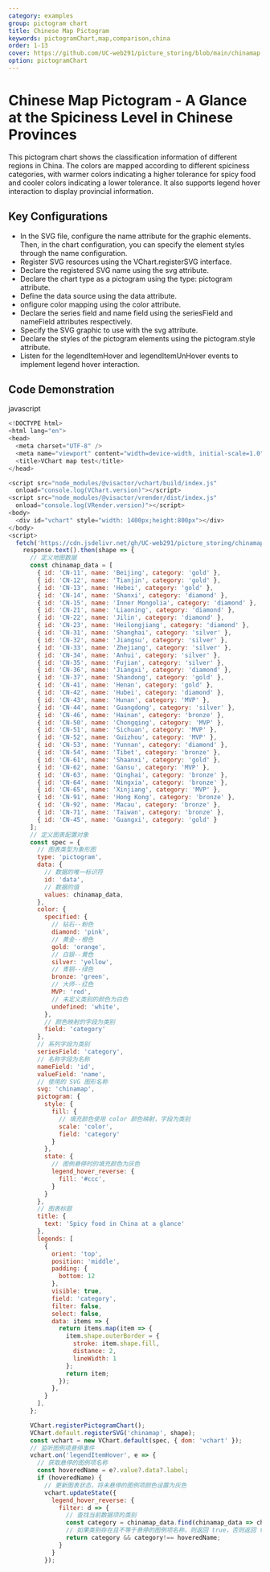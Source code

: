 ```yaml
---
category: examples
group: pictogram chart
title: Chinese Map Pictogram
keywords: pictogramChart,map,comparison,china
order: 1-13
cover: https://github.com/UC-web291/picture_storing/blob/main/chinamap.png
option: pictogramChart
---
```


# Chinese Map Pictogram - A Glance at the Spiciness Level in Chinese Provinces
This pictogram chart shows the classification information of different regions in China. The colors are mapped according to different spiciness categories, with warmer colors indicating a higher tolerance for spicy food and cooler colors indicating a lower tolerance. It also supports legend hover interaction to display provincial information.

## Key Configurations
- In the SVG file, configure the name attribute for the graphic elements. Then, in the chart configuration, you can specify the element styles through the name configuration.
- Register SVG resources using the VChart.registerSVG interface.
- Declare the registered SVG name using the svg attribute.
- Declare the chart type as a pictogram using the type: pictogram attribute.
- Define the data source using the data attribute.
- onfigure color mapping using the color attribute.
- Declare the series field and name field using the seriesField and nameField attributes respectively.
- Specify the SVG graphic to use with the svg attribute.
- Declare the styles of the pictogram elements using the pictogram.style attribute.
- Listen for the legendItemHover and legendItemUnHover events to implement legend hover interaction.

## Code Demonstration

javascript

```javascript livedemo
<!DOCTYPE html>
<html lang="en">
<head>
  <meta charset="UTF-8" />
  <meta name="viewport" content="width=device-width, initial-scale=1.0" />
  <title>VChart map test</title>
</head>

<script src="node_modules/@visactor/vchart/build/index.js"
  onload="console.log(VChart.version)"></script>
<script src="node_modules/@visactor/vrender/dist/index.js"
  onload="console.log(VRender.version)"></script>
<body>
  <div id="vchart" style="width: 1400px;height:800px"></div>
</body>
<script>
  fetch('https://cdn.jsdelivr.net/gh/UC-web291/picture_storing/chinamap.svg').then(response => {
    response.text().then(shape => {
      // 定义地图数据
      const chinamap_data = [
        { id: 'CN-11', name: 'Beijing', category: 'gold' },
        { id: 'CN-12', name: 'Tianjin', category: 'gold' },
        { id: 'CN-13', name: 'Hebei', category: 'gold' },
        { id: 'CN-14', name: 'Shanxi', category: 'diamond' },
        { id: 'CN-15', name: 'Inner Mongolia', category: 'diamond' },
        { id: 'CN-21', name: 'Liaoning', category: 'diamond' },
        { id: 'CN-22', name: 'Jilin', category: 'diamond' },
        { id: 'CN-23', name: 'Heilongjiang', category: 'diamond' },
        { id: 'CN-31', name: 'Shanghai', category: 'silver' },
        { id: 'CN-32', name: 'Jiangsu', category: 'silver' },
        { id: 'CN-33', name: 'Zhejiang', category: 'silver' },
        { id: 'CN-34', name: 'Anhui', category: 'silver' },
        { id: 'CN-35', name: 'Fujian', category: 'silver' },
        { id: 'CN-36', name: 'Jiangxi', category: 'diamond' },
        { id: 'CN-37', name: 'Shandong', category: 'gold' },
        { id: 'CN-41', name: 'Henan', category: 'gold' },
        { id: 'CN-42', name: 'Hubei', category: 'diamond' },
        { id: 'CN-43', name: 'Hunan', category: 'MVP' },
        { id: 'CN-44', name: 'Guangdong', category: 'silver' },
        { id: 'CN-46', name: 'Hainan', category: 'bronze' },
        { id: 'CN-50', name: 'Chongqing', category: 'MVP' },
        { id: 'CN-51', name: 'Sichuan', category: 'MVP' },
        { id: 'CN-52', name: 'Guizhou', category: 'MVP' },
        { id: 'CN-53', name: 'Yunnan', category: 'diamond' },
        { id: 'CN-54', name: 'Tibet', category: 'bronze' },
        { id: 'CN-61', name: 'Shaanxi', category: 'gold' },
        { id: 'CN-62', name: 'Gansu', category: 'MVP' },
        { id: 'CN-63', name: 'Qinghai', category: 'bronze' },
        { id: 'CN-64', name: 'Ningxia', category: 'bronze' },
        { id: 'CN-65', name: 'Xinjiang', category: 'MVP' },
        { id: 'CN-91', name: 'Hong Kong', category: 'bronze' },
        { id: 'CN-92', name: 'Macau', category: 'bronze' },
        { id: 'CN-71', name: 'Taiwan', category: 'bronze' },
        { id: 'CN-45', name: 'Guangxi', category: 'gold' }
      ];
      // 定义图表配置对象
      const spec = {
        // 图表类型为象形图
        type: 'pictogram',
        data: {
          // 数据的唯一标识符
          id: 'data',
          // 数据的值
          values: chinamap_data,
        },
        color: {
          specified: {
            // 钻石--粉色
            diamond: 'pink',
            // 黄金--橙色
            gold: 'orange',
            // 白银--黄色
            silver: 'yellow',
            // 青铜--绿色
            bronze: 'green',
            // 大师--红色
            MVP: 'red',
            // 未定义类别的颜色为白色
            undefined: 'white',
          },
          // 颜色映射的字段为类别
          field: 'category'
        },
        // 系列字段为类别
        seriesField: 'category',
        // 名称字段为名称
        nameField: 'id',
        valueField: 'name',
        // 使用的 SVG 图形名称
        svg: 'chinamap',
        pictogram: {
          style: {
            fill: {
              // 填充颜色使用 color 颜色映射，字段为类别
              scale: 'color',
              field: 'category'
            }
          },
          state: {
            // 图例悬停时的填充颜色为灰色
            legend_hover_reverse: {
              fill: '#ccc',
            }
          }
        },
        // 图表标题
        title: {
          text: 'Spicy food in China at a glance'
        },
        legends: [
          {
            orient: 'top',
            position: 'middle',
            padding: {
              bottom: 12
            },
            visible: true,
            field: 'category',
            filter: false,
            select: false,
            data: items => {
              return items.map(item => {
                item.shape.outerBorder = {
                  stroke: item.shape.fill,
                  distance: 2,
                  lineWidth: 1
                };
                return item;
              });
            },
          }
        ],
      };

      VChart.registerPictogramChart();
      VChart.default.registerSVG('chinamap', shape);
      const vchart = new VChart.default(spec, { dom: 'vchart' });
      // 监听图例项悬停事件
      vchart.on('legendItemHover', e => {
        // 获取悬停的图例项名称
        const hoveredName = e?.value?.data?.label;
        if (hoveredName) {
          // 更新图表状态，将未悬停的图例项颜色设置为灰色
          vchart.updateState({
            legend_hover_reverse: {
              filter: d => {
                // 查找当前数据项的类别
                const category = chinamap_data.find(chinamap_data => chinamap_data.id === d.data?.id)?.category;
                // 如果类别存在且不等于悬停的图例项名称，则返回 true，否则返回 false
                return category && category!== hoveredName;
              }
            }
          });
       
